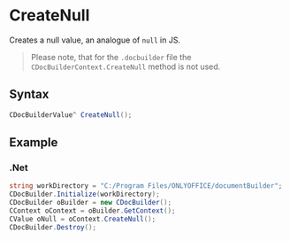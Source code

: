 # CreateNull

Creates a null value, an analogue of `null` in JS.

> Please note, that for the `.docbuilder` file the `CDocBuilderContext.CreateNull` method is not used.

## Syntax

```cs
CDocBuilderValue^ CreateNull();
```

## Example

### .Net

```cs
string workDirectory = "C:/Program Files/ONLYOFFICE/documentBuilder";
CDocBuilder.Initialize(workDirectory);
CDocBuilder oBuilder = new CDocBuilder();
CContext oContext = oBuilder.GetContext();
CValue oNull = oContext.CreateNull();
CDocBuilder.Destroy();
```

